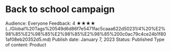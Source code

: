 # Back to school campaign

Audience: Everyone
Feedback: 4 ★★★★ (../Global%20Tags%20549d6d86f7e5471fac5caaa622d50231/4%20%E2%98%85%E2%98%85%E2%98%85%E2%98%85%200c0ac79c4ce24b1f801af08eb20352d5.md)
Publish date: January 7, 2023
Status: Published
Type of content: Product